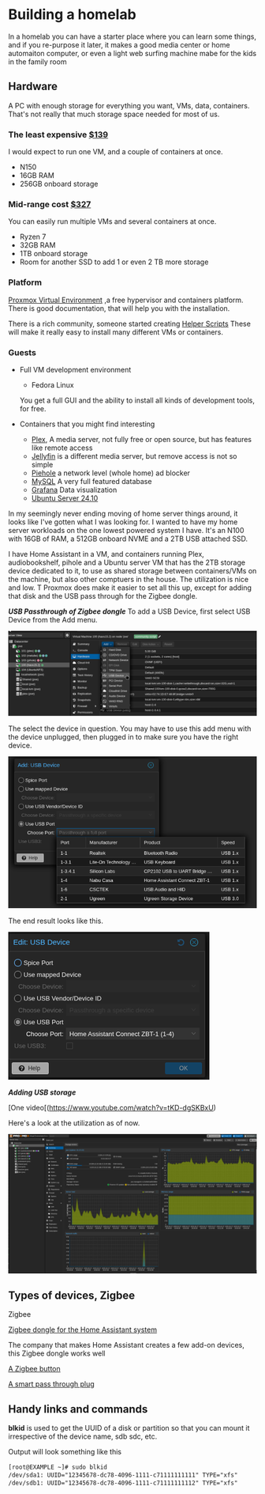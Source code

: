 # Building a homelab

In a homelab you can have a starter place where you can learn some things, and if you re-purpose it later, it makes a good media center or home automaiton computer, or even a light web surfing machine mabe for the kids in the family room

## Hardware
A PC with enough storage for everything you want, VMs, data, containers.  That's not really that much storage space needed for most of us.

### The least expensive [$139](https://www.amazon.com/dp/B0F13Q2SLL?th=1)
I would expect to run one VM, and a couple of containers at once. 
- N150 
- 16GB RAM  
- 256GB onboard storage 


### Mid-range cost [$327](https://www.amazon.com/GMKtec-ryzen-mini-pc-computers/dp/B0CD7Y4C5Y?th=1)
You can easily run multiple VMs and several containers at once.
- Ryzen 7
- 32GB RAM
- 1TB onboard storage
- Room for another SSD to add 1 or even 2 TB more storage


### Platform
[Proxmox Virtual Environment](https://www.proxmox.com/en/products/proxmox-virtual-environment/overview) ,a free hypervisor and containers platform. There is good documentation, that will help you with the installation. 

There is a rich community, someone started creating [Helper Scripts](https://community-scripts.github.io/ProxmoxVE/scripts) These will make it really easy to install many different VMs or containers.

### Guests
- Full VM development environment
  - Fedora Linux
  
  You get a full GUI and the ability to install all kinds of development tools, for free.

- Containers that you might find interesting
  - [Plex](https://www.plex.tv/), A media server, not fully free or open source, but has features like remote access
  - [Jellyfin](https://community-scripts.github.io/ProxmoxVE/scripts?id=jellyfin) is a different media server, but remove access is not so simple
  - [Piehole](https://community-scripts.github.io/ProxmoxVE/scripts?id=pihole) a network level (whole home) ad blocker
  - [MySQL](https://community-scripts.github.io/ProxmoxVE/scripts?id=mysql) A very full featured database
  - [Grafana](https://community-scripts.github.io/ProxmoxVE/scripts?id=grafana) Data visualization
  - [Ubuntu Server 24.10](https://community-scripts.github.io/ProxmoxVE/scripts?id=ubuntu2410-vm)



In my seemingly never ending moving of home server things around, it looks like I've gotten what I was looking for.  I wanted to have my home server workloads on the one lowest powered system I have. It's an N100 with 16GB of RAM, a 512GB onboard NVME and a 2TB USB attached SSD.

I have Home Assistant in a VM, and containers running  Plex, audiobookshelf, pihole and a Ubuntu server VM that has the 2TB storage device dedicated to it, to use as shared storage between containers/VMs on the machine, but also other comptuers in the house. The utilization is nice and low.  T
Proxmox does make it easier to set all this up, except for adding that disk and the USB pass through for the Zigbee dongle. 

***USB Passthrough of Zigbee dongle***
To add a USB Device, first select USB Device from the Add menu. 

![alt text](image-3.png)

The select the device in question.  You may have to use this add menu with the device unplugged, then plugged in to make sure you have the right device. 

![alt text](image-2.png)


The end result looks like this.

![alt text](image.png)


***Adding USB storage***

[One video[(https://www.youtube.com/watch?v=tKD-dgSKBxU)



Here's a look at the utilization as of now.

![alt text](image-1.png)

## Types of devices, Zigbee

Zigbee

[Zigbee dongle for the Home Assistant system](https://www.home-assistant.io/connectzbt1/)

The company that makes Home Assistant creates a few add-on devices, this Zigbee dongle works well

[A Zigbee button](https://www.amazon.com/SONOFF-SNZB-01P-Wireless-Supports-Connected/dp/B0CL9JTMWF/ref=ast_sto_dp_puis)

[A smart pass through plug](https://www.amazon.com/THIRDREALITY-Real-time-Monitoring-Compatible-SmartThings/dp/B0BPY2KRHH?ref_=ast_sto_dp&th=1)




## Handy links and commands

**blkid** is used to get the UUID of a disk or partition so that you can mount it irrespective of the device name, sdb sdc, etc. 

Output will look something like this
```
[root@EXAMPLE ~]# sudo blkid
/dev/sda1: UUID="12345678-dc78-4096-1111-c71111111111" TYPE="xfs"
/dev/sdb1: UUID="12345678-dc78-4096-1111-c71111111112" TYPE="xfs"
```

